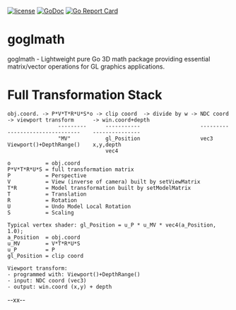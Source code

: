 [![license](http://img.shields.io/badge/license-MIT-blue.svg)](https://github.com/udhos/goglmath/blob/master/LICENSE)
[![GoDoc](https://godoc.org/github.com/udhos/goglmath?status.svg)](http://godoc.org/github.com/udhos/goglmath)
[![Go Report Card](https://goreportcard.com/badge/github.com/udhos/goglmath)](https://goreportcard.com/report/github.com/udhos/goglmath)

# goglmath
goglmath - Lightweight pure Go 3D math package providing essential matrix/vector operations for GL graphics applications.

Full Transformation Stack
=========================

    obj.coord. -> P*V*T*R*U*S*o -> clip coord  -> divide by w -> NDC coord -> viewport transform      -> win.coord+depth
                    ---------      -----------                   ---------    -----------------------    ---------------
                    "MV"           gl_Position                   vec3         Viewport()+DepthRange()    x,y,depth
                                   vec4

    o           = obj.coord
    P*V*T*R*U*S = full transformation matrix
    P           = Perspective
    V           = View (inverse of camera) built by setViewMatrix
    T*R         = Model transformation built by setModelMatrix
    T           = Translation
    R           = Rotation
    U           = Undo Model Local Rotation
    S           = Scaling

    Typical vertex shader: gl_Position = u_P * u_MV * vec4(a_Position, 1.0);
    a_Position  = obj.coord
    u_MV        = V*T*R*U*S
    u_P         = P
    gl_Position = clip coord

    Viewport transform:
    - programmed with: Viewport()+DepthRange()
    - input: NDC coord (vec3)
    - output: win.coord (x,y) + depth

--xx--
